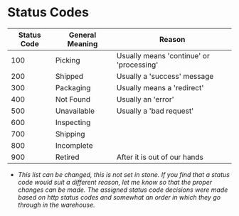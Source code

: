 # Status Codes
| Status Code   | General Meaning | Reason                                  |
| ------------- | --------------  | --------------------------------------- |
| 100           | Picking         | Usually means 'continue' or 'processing'|
| 200           | Shipped         | Usually a 'success' message             |
| 300           | Packaging       | Usually means a 'redirect'              |
| 400           | Not Found       | Usually an 'error'                      |
| 500           | Unavailable     | Usually a 'bad request'                 |
| 600           | Inspecting      |                                         |
| 700           | Shipping        |                                         |
| 800           | Incomplete      |                                         |
| 900           | Retired         | After it is out of our hands            |

* *This list can be changed, this is not set in stone. If you find that a status code would suit a different reason, let me know so that the proper changes can be made. The assigned status code decisions were made based on http status codes and somewhat an order in which they go through in the warehouse.*




